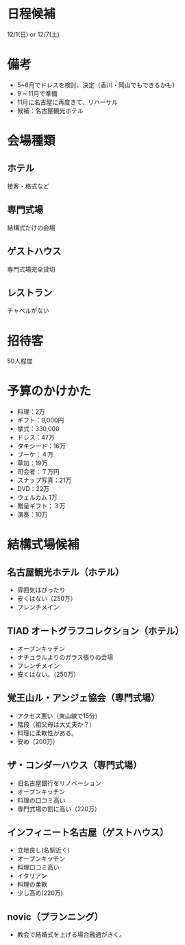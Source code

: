 # 日程候補

12/1(日) or 12/7(土)

# 備考

- 5~6月でドレスを検討、決定（香川・岡山でもできるかも）
- 9 ~ 11月で準備
- 11月に名古屋に再度きて、リハーサル
- 候補：名古屋観光ホテル

# 会場種類

## ホテル

接客・格式など

## 専門式場

結構式だけの会場

## ゲストハウス

専門式場完全貸切

## レストラン

チャペルがない

# 招待客

50人程度

# 予算のかけかた

- 料理：2万
- ギフト：9,000円
- 挙式：330,000
- ドレス：47万
- タキシード：16万
- ブーケ：４万
- 草加：19万
- 司会者：７万円
- スナップ写真：21万
- DVD：22万
- ウェルカム 1万
- 贈呈ギフト；３万
- 演奏：10万

# 結構式場候補

## 名古屋観光ホテル（ホテル）

- 雰囲気はぴったり
- 安くはない（250万）
- フレンチメイン

## TIAD オートグラフコレクション（ホテル）

- オープンキッチン
- ナチュラルよりのガラス張りの会場
- フレンチメイン
- 安くはない。（250万）

## 覚王山ル・アンジェ協会（専門式場）

- アクセス悪い（東山線で15分）
- 階段（祖父母は大丈夫か？）
- 料理に柔軟性がある。
- 安め（200万）

## ザ・コンダーハウス（専門式場）

- 旧名古屋銀行をリノベーション
- オープンキッチン
- 料理の口コミ高い
- 専門式場の割に高い（220万）

## インフィニート名古屋（ゲストハウス）

- 立地良し(名駅近く)
- オープンキッチン
- 料理口コミ高い
- イタリアン
- 料理の柔軟
- 少し高め(220万)

## novic（プランニング）

- 教会で結婚式を上げる場合融通がきく。
